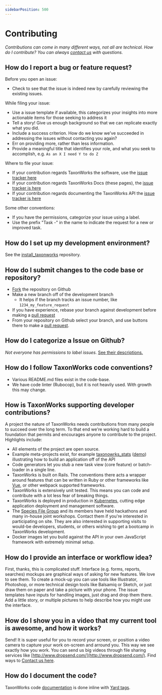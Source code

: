 ```yaml
---
sidebarPosition: 500
---
```


# Contributing
_Contributions can come in many different ways, not all are technical. How do I contribute? You can always [contact us](/about/Contact) with questions._

##  How do I report a bug or feature request?
Before you open an issue:
* Check to see that the issue is indeed new by carefully reviewing the existing issues.

While filing your issue:
* Use a issue template if available, this categorizes your insights into more actionable items for those seeking to address it
* Tell a story! Give us enough background so that we can replicate exactly what you did. 
* Include a success criterion.  How do we know we've succeeded in addressing the issues without contacting you again?
* Err on providing more, rather than less information.
* Provide a meaningful title that identifies your role, and what you seek to accomplish, e.g. `As an X I need Y to do Z`

Where to file your issue:
  * If your contribution regards TaxonWorks the software, use the [issue tracker here](https://github.com/SpeciesFileGroup/taxonworks/issues)
  * If your contribution regards TaxonWorks Docs (these pages), the [issue tracker is here](https://github.com/SpeciesFileGroup/taxonworks_docs/issues)
  * If your contribution regards documenting the TaxonWorks API the [issue tracker is here](https://github.com/SpeciesFileGroup/taxonworks_api/issues)

Some other conventions:
  * If you have the permissions, categorize your issue using a label.
  * Use the prefix "Task -" in the name to indicate the request for a new or improved task.

## How do I set up my development environment?
See the [install_taxonworks](https://github.com/SpeciesFileGroup/install_taxonworks) repository.

##  How do I submit changes to the code base or repository? 
* [Fork](https://help.github.com/articles/fork-a-repo/) the repository on Github
* Make a new branch off of the development branch
  - It helps if the branch tracks an issue number, like `1234_my_feature_request`
* If you have experience, rebase your branch against development before making a [pull request](/about/Glossary#Pull-request) 
* From your repository on Github select your branch, and use buttons there to make a [pull request](/about/Glossary#Pull-request).

## How do I categorize a Issue on Github?
_Not everyone has permissions to label issues._
[See their descriptions.](https://github.com/SpeciesFileGroup/taxonworks/labels)

## How do I follow TaxonWorks code conventions?
* Various README.md files exist in the code-base.
* We have code linter (Rubocop), but it is not heavily used. With growth this may change.

## How is TaxonWorks supporting developer contributions?
A project the nature of TaxonWorks needs contributions from many people to succeed over the long term. To that end we're working hard to build a foundation that permits and encourages anyone to contribute to the project. Highlights include:
* All elements of the project are open source.
* Example meta-projects exist, for example [taxonowrks_stats](https://github.com/SpeciesFileGroup/taxonworks_stats) ([demo](https://stats.taxonworks.org)) illustrating how to build an application off of the API 
* Code generators let you stub a new task view (core feature) or batch-loader in a single line.  
* TaxonWorks is built on Rails. The conventions there acts a wrapper around features that can be written in Ruby or other frameworks like [Vue](https://vuejs.org/), or other webpack supported frameworks.
* TaxonWorks is extensively unit tested.  This means you can code and contribute with a lot less fear of breaking things.
* TaxonWorks is deployed in production in [Kubernetes](https://kubernetes.io/), cutting edge application deployment and management software.
* The [Species File Group](https://speciesfilegroup.org) and its members have held hackathons and many in-house joint workshops. Contact them if you're interested in participating on site.  They are also interested in supporting visits to would-be developers, students, or others wishing to get a bootcamp in TaxonWorks development.
* Docker images let you build against the API in your own JavaScript framework with extremely minimal setup.

## How do I provide an interface or workflow idea?
  First, thanks, this is complicated stuff.  Interface (e.g. forms, reports, searches) mockups are graphical ways of asking for new features. We love to see them. To create a mock-up you can use tools like Illustrator, Photoshop, or more technical design tools like Balsamiq or Sketch, or just draw them on paper and take a picture with your phone. The issue templates have inputs for handling images, just drag and drop them there. Add a little story, or multiple pictures to help describe how you might use the interface.

## How do I show you in a video that my current tool is awesome, and how it works?
Send! It is super useful for you to record your screen, or position a video camera to capture your work on-screen and arround you. This way we see exactly how you work. You can send us big videos through file sharing services like [http://www.dropsend.com/](http://www.dropsend.com/). Find ways to [Contact us here](/about/Contact).

## How do I document the code?
TaxonWorks code [documentation](http://rdoc.taxonworks.org) is done inline with [Yard tags](http://rdoc.info/gems/yard/file/docs/Tags.md). 
